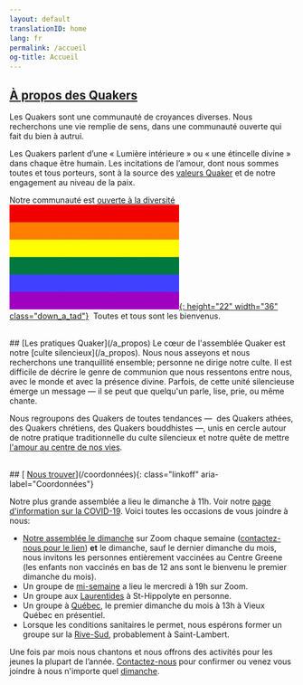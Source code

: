 ```yaml
---
layout: default
translationID: home
lang: fr
permalink: /accueil
og-title: Accueil
---
```

## [À propos des Quakers](/intro-fr)

Les Quakers sont une communauté de croyances diverses. Nous recherchons une vie remplie de sens, dans une communauté ouverte qui fait du bien à autrui. 

Les Quakers parlent d’une « Lumière intérieure » ou « une étincelle divine » dans chaque être humain. Les incitations de l’amour, dont nous sommes toutes et tous porteurs, sont à la source des [valeurs Quaker](/témoignages) et de notre engagement au niveau de la paix.

Notre communauté est [ouverte à la diversité](/intro-fr) &nbsp;[![Drapeau arc-en-ciel](/assets/images/Rainbow-Flag.jpg){: height="22" width="36" class="down_a_tad"}](/intro-fr) &nbsp;Toutes et tous sont les bienvenus.

<br>
## [Les pratiques Quaker](/a_propos)
Le cœur de l'assemblée Quaker est notre [culte silencieux](/a_propos). Nous nous asseyons et nous recherchons une tranquillité ensemble; personne ne dirige notre culte. Il est difficile de décrire le genre de communion que nous ressentons entre nous, avec le monde et avec la présence divine. Parfois, de cette unité silencieuse émerge un message — il se peut que quelqu'un parle, lise, prie, ou même chante.

Nous regroupons des Quakers de toutes tendances&nbsp;—&nbsp; des Quakers athées, des Quakers chrétiens, des Quakers bouddhistes&nbsp;—,&nbsp;unis en cercle autour de notre pratique traditionnelle du culte silencieux et notre quête de mettre [l'amour au centre de nos vies](/intro-fr).

<br>
## [<i class="fas fa-map-marker-alt fa-fw color-1-dark-text"></i> <u>Nous trouver</u>](/coordonnées){: class="linkoff" aria-label="Coordonnées"}

Notre plus grande assemblée a lieu le dimanche à 11h. Voir notre [page d'information sur la COVID-19](/covid-19-fr). Voici toutes les occasions de vous joindre à nous:
* [Notre assemblée le dimanche](/coordonnées) sur Zoom chaque semaine ([contactez-nous pour le lien](/contact-fr)) **et** le dimanche, sauf le dernier dimanche du mois, nous invitons les personnes entièrement vaccinées au Centre Greene (les enfants non vaccinés en bas de 12 ans sont le bienvenu le premier dimanche du mois).
* Un groupe de [mi-semaine](/mi-semaine) a lieu le mercredi à 19h sur Zoom.
* Un groupe aux [Laurentides](/laurentides) à St-Hippolyte en personne.
* Un groupe à [Québec](/quebec), le premier dimanche du mois à 13h à Vieux Québec en présentiel.
* Lorsque les conditions sanitaires le permet, nous espérons former un groupe sur la [Rive-Sud](/rive-sud), probablement à Saint-Lambert.

Une fois par mois nous chantons et nous offrons des activités pour les jeunes la plupart de l’année. [Contactez-nous](/contact-fr) pour confirmer ou venez vous joindre à nous n'importe quel [dimanche](/coordonnées).

